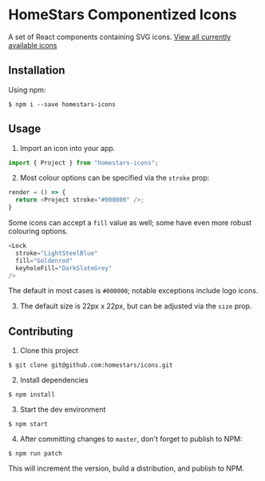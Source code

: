 # HomeStars Componentized Icons

A set of React components containing SVG icons. [View all currently available icons](https://react-3kijbz.stackblitz.io)

## Installation

Using npm:
```shell
$ npm i --save homestars-icons
```

## Usage

1. Import an icon into your app.

```js
import { Project } from "homestars-icons";
```

2. Most colour options can be specified via the `stroke` prop:

```js
render = () => {
  return <Project stroke="#000000" />;
}
```

Some icons can accept a `fill` value as well; some have even more robust colouring options.

```js
<Lock 
  stroke="LightSteelBlue"
  fill="Goldenrod"
  keyholeFill="DarkSlateGrey"
/>
```

The default in most cases is `#000000`; notable exceptions include logo icons.

3. The default size is 22px x 22px, but can be adjusted via the `size` prop.

## Contributing

1. Clone this project

```shell
$ git clone git@github.com:homestars/icons.git
```

2. Install dependencies

```shell
$ npm install
```

3. Start the dev environment

```shell
$ npm start
```

4. After committing changes to `master`, don't forget to publish to NPM:

```shell
$ npm run patch
```

This will increment the version, build a distribution, and publish to NPM.
